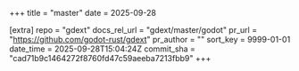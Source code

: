 +++
title = "master"
date = 2025-09-28

[extra]
repo = "gdext"
docs_rel_url = "gdext/master/godot"
pr_url = "https://github.com/godot-rust/gdext"
pr_author = ""
sort_key = 9999-01-01
date_time = 2025-09-28T15:04:24Z
commit_sha = "cad71b9c1464272f8760fd47c59aeeba7213fbb9"
+++


